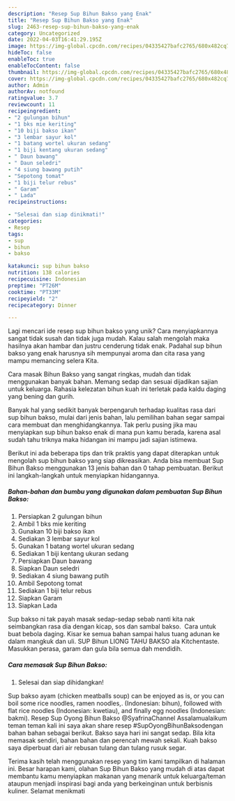 ```yaml
---
description: "Resep Sup Bihun Bakso yang Enak"
title: "Resep Sup Bihun Bakso yang Enak"
slug: 2463-resep-sup-bihun-bakso-yang-enak
category: Uncategorized
date: 2022-04-03T16:41:29.195Z
image: https://img-global.cpcdn.com/recipes/04335427bafc2765/680x482cq70/sup-bihun-bakso-foto-resep-utama.jpg
hideToc: false
enableToc: true
enableTocContent: false
thumbnail: https://img-global.cpcdn.com/recipes/04335427bafc2765/680x482cq70/sup-bihun-bakso-foto-resep-utama.jpg
cover: https://img-global.cpcdn.com/recipes/04335427bafc2765/680x482cq70/sup-bihun-bakso-foto-resep-utama.jpg
author: Admin
authorAv: notfound
ratingvalue: 3.7
reviewcount: 11
recipeingredient:
- "2 gulungan bihun"
- "1 bks mie keriting"
- "10 biji bakso ikan"
- "3 lembar sayur kol"
- "1 batang wortel ukuran sedang"
- "1 biji kentang ukuran sedang"
- " Daun bawang"
- " Daun seledri"
- "4 siung bawang putih"
- "Sepotong tomat"
- "1 biji telur rebus"
- " Garam"
- " Lada"
recipeinstructions:

- "Selesai dan siap dinikmati!"
categories:
- Resep
tags:
- sup
- bihun
- bakso

katakunci: sup bihun bakso 
nutrition: 138 calories
recipecuisine: Indonesian
preptime: "PT26M"
cooktime: "PT33M"
recipeyield: "2"
recipecategory: Dinner

---
```





Lagi mencari ide resep sup bihun bakso yang unik? Cara menyiapkannya sangat tidak susah dan tidak juga mudah. Kalau salah mengolah maka hasilnya akan hambar dan justru cenderung tidak enak. Padahal sup bihun bakso yang enak harusnya sih mempunyai aroma dan cita rasa yang mampu memancing selera Kita.





Cara masak Bihun Bakso yang sangat ringkas, mudah dan tidak menggunakan banyak bahan. Memang sedap dan sesuai dijadikan sajian untuk keluarga. Rahasia kelezatan bihun kuah ini terletak pada kaldu daging yang bening dan gurih.

Banyak hal yang sedikit banyak berpengaruh terhadap kualitas rasa dari sup bihun bakso, mulai dari jenis bahan, lalu pemilihan bahan segar sampai cara membuat dan menghidangkannya. Tak perlu pusing jika mau menyiapkan sup bihun bakso enak di mana pun kamu berada, karena asal sudah tahu triknya maka hidangan ini mampu jadi sajian istimewa.






Berikut ini ada beberapa tips dan trik praktis yang dapat diterapkan untuk mengolah sup bihun bakso yang siap dikreasikan. Anda bisa membuat Sup Bihun Bakso menggunakan 13 jenis bahan dan 0 tahap pembuatan. Berikut ini langkah-langkah untuk menyiapkan hidangannya.

<!--inarticleads1-->

##### Bahan-bahan dan bumbu yang digunakan dalam pembuatan Sup Bihun Bakso:

1. Persiapkan 2 gulungan bihun
1. Ambil 1 bks mie keriting
1. Gunakan 10 biji bakso ikan
1. Sediakan 3 lembar sayur kol
1. Gunakan 1 batang wortel ukuran sedang
1. Sediakan 1 biji kentang ukuran sedang
1. Persiapkan  Daun bawang
1. Siapkan  Daun seledri
1. Sediakan 4 siung bawang putih
1. Ambil Sepotong tomat
1. Sediakan 1 biji telur rebus
1. Siapkan  Garam
1. Siapkan  Lada


Sup bakso ni tak payah masak sedap-sedap sebab nanti kita nak seimbangkan rasa dia dengan kicap, sos dan sambal bakso. ️ Cara untuk buat bebola daging. Kisar ke semua bahan sampai halus tuang adunan ke dalam mangkuk dan uli. SUP Bihun LIONG TAHU BAKSO ala Kitchentaste. Masukkan perasa, garam dan gula bila semua dah mendidih. 

<!--inarticleads2-->

##### Cara memasak Sup Bihun Bakso:


1. Selesai dan siap dihidangkan!

Sup bakso ayam (chicken meatballs soup) can be enjoyed as is, or you can boil some rice noodles, ramen noodles,. (Indonesian: bihun), followed with flat rice noodles (Indonesian: kwetiau), and finally egg noodles (Indonesian: bakmi). Resep Sup Oyong Bihun Bakso @SyafrinaChannel Assalamualaikum teman teman kali ini saya akan share resep #SupOyongBihunBaksodengan bahan bahan sebagai berikut. Bakso saya hari ini sangat sedap. Bila kita memasak sendiri, bahan bahan dan perencah mewah sekali. Kuah bakso saya diperbuat dari air rebusan tulang dan tulang rusuk segar. 

Terima kasih telah menggunakan resep yang tim kami tampilkan di halaman ini. Besar harapan kami, olahan Sup Bihun Bakso yang mudah di atas dapat membantu kamu menyiapkan makanan yang menarik untuk keluarga/teman ataupun menjadi inspirasi bagi anda yang berkeinginan untuk berbisnis kuliner. Selamat menikmati
